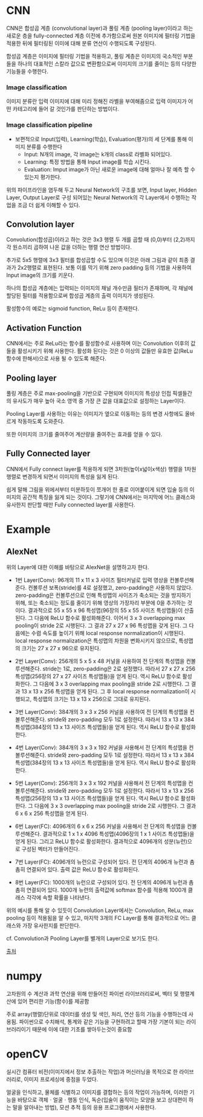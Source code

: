 # CNN
CNN은 합성곱 계층 (convolutional layer)과 풀링 계층 (pooling layer)이라고 하는 새로운 층을 fully-connected 계층 이전에 추가함으로써 원본 이미지에 필터링 기법을 적용한 뒤에 필터링된 이미에 대해 분류 연산이 수행되도록 구성된다.

합성곱 계층은 이미지에 필터링 기법을 적용하고, 풀링 계층은 이미지의 국소적인 부분들을 하나의 대표적인 스칼라 값으로 변환함으로써 이미지의 크기를 줄이는 등의 다양한 기능들을 수행한다.

### Image classification
이미지 분류란 입력 이미지에 대해 미리 정해진 라벨을 부여해줌으로 입력 이미지가 어떤 카테고리에 들어 갈 것인가를 판단하는 방법이다.

### Image classification pipeline
- 보편적으로 Input(입력), Learning(학습), Evaluation(평가)의 세 단계를 통해 이미지 분류를 수행한다
  - Input: N개의 image, 각 image는 k개의 class로 라벨화 되어있다.
  - Learning: 특정 방법을 통해 Input image를 학습 시킨다.
  - Evaluation: Imput image가 아닌 새로운 image에 대해 얼마나 잘 예측 할 수 있는지 평가한다.

위의 파이프라인을 염두해 두고 Neural Network의 구조를 보면, Input layer, Hidden Layer, Output Layer로 구성 되어있는 Neural Network의 각 Layer에서 수행하는 작업을 조금 더 쉽게 이해할 수 있다.

## Convolution layer
Convolution(합성곱)이라고 하는 것은 3x3 행렬 두 개를 곱할 때 (0,0)부터 (2,2)까지 각 원소끼리 곱하여 나온 값을 더하는 행렬 연산 방법이다.

추가로 5x5 행렬에 3x3 필터를 합성곱할 수도 있으며 이것은 아래 그림과 같이 최종 결과가 2x2행렬로 표현된다. 보통 이를 막기 위해 zero padding 등의 기법을 사용하여 Input image의 크기를 키운다.

하나의 합성곱 계층에는 입력되는 이미지의 채널 개수만큼 필터가 존재하며, 각 채널에 할당된 필터를 적용함으로써 합성곱 계층의 출력 이미지가 생성된다.

활성함수의 예로는 sigmoid function, ReLu 등이 존재한다.

## Activation Function
CNN에서는 주로 ReLu라는 함수를 활성함수로 사용하며 이는 Convolution 이후의 값들을 활성시키기 위해 사용한다. 활성화 된다는 것은 0 이상의 값들만 유효한 값(ReLu 함수에 한해서)으로 사용 될 수 있도록 해준다. 

## Pooling layer
풀링 계층은 주로 max-pooling을 기반으로 구현되며 이미지의 특성상 인접 픽셀들간의 유사도가 매우 높아 국소 영역 중 가장 큰 값을 대표값으로 설정하는 Layer이다.

Pooling Layer를 사용하는 이유는 이미지가 옆으로 이동하는 등의 변경 사항에도 올바르게 작동하도록 도와준다.

또한 이미지의 크기를 줄여주어 계산량을 줄여주는 효과를 얻을 수 있다.

## Fully Connected layer
CNN에서 Fully connect layer를 적용하게 되면 3차원(높이x넓이x색상) 행렬을 1차원 행렬로 변경하게 되면서 이미지의 특성을 잃게 된다. 

쉽게 말해 그림을 위에서부터 미분하듯이 쪼개어 한 줄로 이어붙이게 되면 입술 등의 이미지의 공간적 특징을 잃게 되는 것이다. 그렇기에 CNN에서는 마지막에 어느 클래스와 유사한지 판단할 때만 Fully connected layer를 사용한다.

# Example
## AlexNet
위의 Layer에 대한 이해를 바탕으로 AlexNet을 설명하고자 한다.

- 1번 Layer(Conv): 96개의 11 x 11 x 3 사이즈 필터커널로 입력 영상을 컨볼루션해준다. 컨볼루션 보폭(stride)를 4로 설정했고, zero-padding은 사용하지 않았다. zero-padding은 컨볼루션으로 인해 특성맵의 사이즈가 축소되는 것을 방지하기 위해, 또는 축소되는 정도를 줄이기 위해 영상의 가장자리 부분에 0을 추가하는 것이다. 결과적으로 55 x 55 x 96 특성맵(96장의 55 x 55 사이즈 특성맵들)이 산출된다. 그 다음에 ReLU 함수로 활성화해준다. 이어서 3 x 3 overlapping max pooling이 stride 2로 시행된다. 그 결과 27 x 27 x 96 특성맵을 갖게 된다. 그 다음에는 수렴 속도를 높이기 위해 local response normalization이 시행된다. local response normalization은 특성맵의 차원을 변화시키지 않으므로, 특성맵의 크기는 27 x 27 x 96으로 유지된다. 

- 2번 Layer(Conv): 256개의 5 x 5 x 48 커널을 사용하여 전 단계의 특성맵을 컨볼루션해준다. stride는 1로, zero-padding은 2로 설정했다. 따라서 27 x 27 x 256 특성맵(256장의 27 x 27 사이즈 특성맵들)을 얻게 된다. 역시 ReLU 함수로 활성화한다. 그 다음에 3 x 3 overlapping max pooling을 stride 2로 시행한다. 그 결과 13 x 13 x 256 특성맵을 얻게 된다. 그 후 local response normalization이 시행되고, 특성맵의 크기는 13 x 13 x 256으로 그대로 유지된다. 

- 3번 Layer(Conv): 384개의 3 x 3 x 256 커널을 사용하여 전 단계의 특성맵을 컨볼루션해준다. stride와 zero-padding 모두 1로 설정한다. 따라서 13 x 13 x 384 특성맵(384장의 13 x 13 사이즈 특성맵들)을 얻게 된다. 역시 ReLU 함수로 활성화한다.

- 4번 Layer(Conv): 384개의 3 x 3 x 192 커널을 사용해서 전 단계의 특성맵을 컨볼루션해준다. stride와 zero-padding 모두 1로 설정한다. 따라서 13 x 13 x 384 특성맵(384장의 13 x 13 사이즈 특성맵들)을 얻게 된다. 역시 ReLU 함수로 활성화한다. 

- 5번 Layer(Conv): 256개의 3 x 3 x 192 커널을 사용해서 전 단계의 특성맵을 컨볼루션해준다. stride와 zero-padding 모두 1로 설정한다. 따라서 13 x 13 x 256 특성맵(256장의 13 x 13 사이즈 특성맵들)을 얻게 된다. 역시 ReLU 함수로 활성화한다. 그 다음에 3 x 3 overlapping max pooling을 stride 2로 시행한다. 그 결과 6 x 6 x 256 특성맵을 얻게 된다. 

- 6번 Layer(FC): 4096개의 6 x 6 x 256 커널을 사용해서 전 단계의 특성맵을 컨볼루션해준다. 결과적으로 1 x 1 x 4096 특성맵(4096장의 1 x 1 사이즈 특성맵들)을 얻게 된다. 그리고 ReLU 함수로 활성화한다. 결과적으로 4096개의 성분(뉴런)으로 구성된 벡터가 만들어진다. 

- 7번 Layer(FC): 4096개의 뉴런으로 구성되어 있다. 전 단계의 4096개 뉴런과 촘촘히 연결되어 있다. 출력 값은 ReLU 함수로 활성화된다. 

- 8번 Layer(FC): 1000개의 뉴런으로 구성되어 있다. 전 단계의 4096개 뉴런과 촘촘히 연결되어 있다. 1000개 뉴런의 출력값에 softmax 함수를 적용해 1000개 클래스 각각에 속할 확률을 나타낸다. 

위의 예시를 통해 알 수 있듯이 Convolution Layer에서는 Convolution, ReLu, max pooling 등이 적용됨을 알 수 있고, 마지막 3개의 FC Layer를 통해 결과적으로 어느 클래스와 가장 유사한지를 판단한다.

cf. Convolution과 Pooling Layer를 별개의 Layer으로 보기도 한다.

[출처](https://bskyvision.com/421) 


# numpy
고차원의 수 계산과 과학 연산을 위해 만들어진 파이썬 라이브러리로써, 벡터 및 행렬계산에 있어 편리한 기능(함수)를 제공함

주로 array(행렬)단위로 데이터를 생성 및 색인, 처리, 연산 등의 기능을 수행하는데 사용됨. 파이썬으로 수치해석, 통계와 같은 기능을 구현하려고 할때 가장 기본이 되는 라이브러리이기 때문에 이에 대한 기초를 쌓아두는것이 중요함

# openCV
실시간 컴퓨터 비전(이미지에서 정보 추출하는 작업)과 머신러닝을 목적으로 한 라이브러리로, 이미지 프로세싱에 중점을 두었다.

얼굴을 인식하고, 물체를 식별하고 이미지를 결합하는 등의 작업이 가능하며, 이러한 기능을 바탕으로 객체ㆍ얼굴ㆍ행동 인식, 독순(입술이 움직이는 모양을 보고 상대편이 하는 말을 알아내는 방법), 모션 추적 등의 응용 프로그램에서 사용한다.